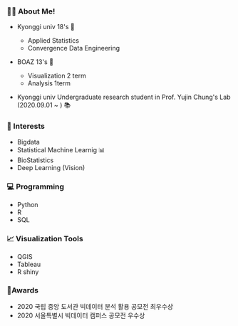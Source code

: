 ### 🙋‍♀️ About Me!
- Kyonggi univ 18's 🏫
  - Applied Statistics 
  - Convergence Data Engineering
 
- BOAZ 13's 🐘
  - Visualization 2 term
  - Analysis 1term

- Kyonggi univ Undergraduate research student in Prof. Yujin Chung's Lab (2020.09.01 ~ ) :books:

### 🥰 Interests 
- Bigdata
- Statistical Machine Learnig 📊
- BioStatistics
- Deep Learning (Vision) 


### 💻 Programming 
- Python
- R
- SQL

### 📈 Visualization Tools
- QGIS
- Tableau
- R shiny


### 🏅Awards
- 2020 국립 중앙 도서관 빅데이터 분석 활용 공모전 최우수상
- 2020 서울특별시 빅데이터 캠퍼스 공모전 우수상




<!--
**GGoYoungHee/GGoYoungHee** is a ✨ _special_ ✨ repository because its `README.md` (this file) appears on your GitHub profile.

Here are some ideas to get you started:

- 🔭 I’m currently working on ...
- 🌱 I’m currently learning ...
- 👯 I’m looking to collaborate on ...
- 🤔 I’m looking for help with ...
- 💬 Ask me about ...
- 📫 How to reach me: ...
- 😄 Pronouns: ...
- ⚡ Fun fact: ...
-->
